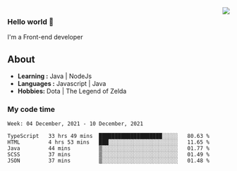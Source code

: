 <img align='right' src="https://github-readme-stats.vercel.app/api?username=jumodada&show_icons=true&theme=vue">

### Hello world 👋

I'm a Front-end developer 
    
## About
-  **Learning :** Java | NodeJs
-  **Languages :** Javascript | Java
-  **Hobbies:** Dota | The Legend of Zelda

### My code time

<!--START_SECTION:waka-->
```text
Week: 04 December, 2021 - 10 December, 2021

TypeScript   33 hrs 49 mins  ████████████████████░░░░░   80.63 % 
HTML         4 hrs 53 mins   ███░░░░░░░░░░░░░░░░░░░░░░   11.65 % 
Java         44 mins         ▒░░░░░░░░░░░░░░░░░░░░░░░░   01.77 % 
SCSS         37 mins         ▒░░░░░░░░░░░░░░░░░░░░░░░░   01.49 % 
JSON         37 mins         ▒░░░░░░░░░░░░░░░░░░░░░░░░   01.48 % 
```
<!--END_SECTION:waka-->
